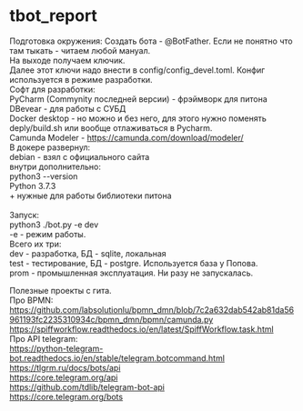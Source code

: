 # tbot_report
Подготовка окружения:
Создать бота - @BotFather. Если не понятно что там тыкать - читаем любой мануал.<br>
На выходе получаем ключик.<br>
Далее этот ключи надо внести в config/config_devel.toml. 
Конфиг используется в режиме разработки.<br>
Софт для разработки:<br>
PyCharm (Commynity последней версии) - фрэймворк для питона<br>
DBevear - для работы с СУБД<br>
Docker desktop - но можно и без него, для этого нужно поменять deply/build.sh или вообще отлаживаться в Pycharm. <br>
Camunda Modeler - https://camunda.com/download/modeler/ <br>
В докере развернул:<br>
debian - взял с официального сайта<br>
  внутри дополнительно:<br>
    python3 --version<br>
    Python 3.7.3<br>
    +  нужные для работы библиотеки питона<br>
    <br>
Запуск: <br>
python3 ./bot.py -e dev<br>
-e - режим работы. <br>
Всего их три:<br>
  dev - разработка, БД - sqlite, локальная<br>
  test - тестирование, БД - postgre.  Используется база у Попова.<br>
  prom - промышленная эксплуатация. Ни разу не запускалась.<br>

    


Полезные проекты с гита.<br>
Про BPMN:<br>
https://github.com/labsolutionlu/bpmn_dmn/blob/7c2a632dab542ab81da56961193fc2235310934c/bpmn_dmn/bpmn/camunda.py <br>
https://spiffworkflow.readthedocs.io/en/latest/SpiffWorkflow.task.html <br>
Про API telegram:<br>
https://python-telegram-bot.readthedocs.io/en/stable/telegram.botcommand.html <br>
https://tlgrm.ru/docs/bots/api <br>
https://core.telegram.org/api <br>
https://github.com/tdlib/telegram-bot-api <br>
https://core.telegram.org/bots <br>
 
